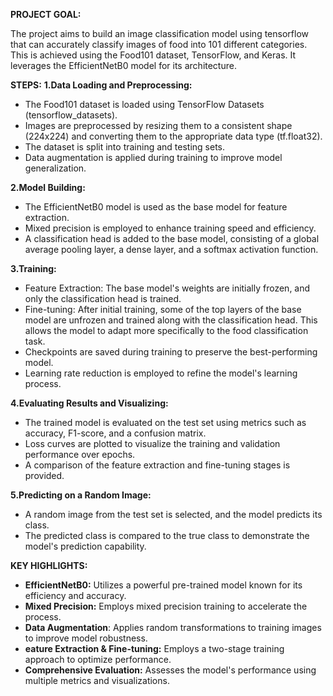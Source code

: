 **PROJECT GOAL:**

The project aims to build an image classification model using tensorflow that can accurately classify images of food into 101 different categories. This is achieved using the Food101 dataset, TensorFlow, and Keras. It leverages the EfficientNetB0 model for its architecture.

**STEPS:**
**1.Data Loading and Preprocessing:**                                                  
  * The Food101 dataset is loaded using TensorFlow Datasets (tensorflow_datasets).
  * Images are preprocessed by resizing them to a consistent shape (224x224) and converting them to the appropriate data type (tf.float32).
  * The dataset is split into training and testing sets.
  * Data augmentation is applied during training to improve model generalization.

**2.Model Building:**
  * The EfficientNetB0 model is used as the base model for feature extraction.
  *  Mixed precision is employed to enhance training speed and efficiency.
  *  A classification head is added to the base model, consisting of a global average pooling layer, a dense layer, and a softmax activation function.

**3.Training:**
  * Feature Extraction: The base model's weights are initially frozen, and only the classification head is trained.
  * Fine-tuning: After initial training, some of the top layers of the base model are unfrozen and trained along with the classification head. This allows the model to adapt more specifically to the food classification task.
  * Checkpoints are saved during training to preserve the best-performing model.
  * Learning rate reduction is employed to refine the model's learning process.

**4.Evaluating Results and Visualizing:**
  * The trained model is evaluated on the test set using metrics such as accuracy, F1-score, and a confusion matrix.
  * Loss curves are plotted to visualize the training and validation performance over epochs.
  * A comparison of the feature extraction and fine-tuning stages is provided.

**5.Predicting on a Random Image:**
  * A random image from the test set is selected, and the model predicts its class.
  * The predicted class is compared to the true class to demonstrate the model's prediction capability.

**KEY HIGHLIGHTS:**
  *  **EfficientNetB0:** Utilizes a powerful pre-trained model known for its efficiency and accuracy.
  *  **Mixed Precision:** Employs mixed precision training to accelerate the process.
  *  **Data Augmentation**: Applies random transformations to training images to improve model robustness.
  *  **eature Extraction & Fine-tuning:** Employs a two-stage training approach to optimize performance.
  *  **Comprehensive Evaluation:** Assesses the model's performance using multiple metrics and visualizations.
